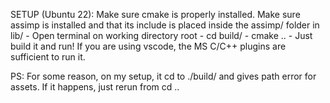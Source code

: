 SETUP (Ubuntu 22): 
Make sure cmake is properly installed.
Make sure assimp is installed and that its include is placed inside the assimp/ folder in lib/
    - Open terminal on working directory root
    - cd build/
    - cmake ..
    - Just build it and run! If you are using vscode, the MS C/C++ plugins are sufficient to run it.


PS: For some reason, on my setup, it cd to ./build/ and gives path error for assets. If it happens, just rerun from cd ..
